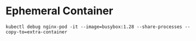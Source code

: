 # Ephemeral Container  

```
kubectl debug nginx-pod -it --image=busybox:1.28 --share-processes --copy-to=extra-container
```